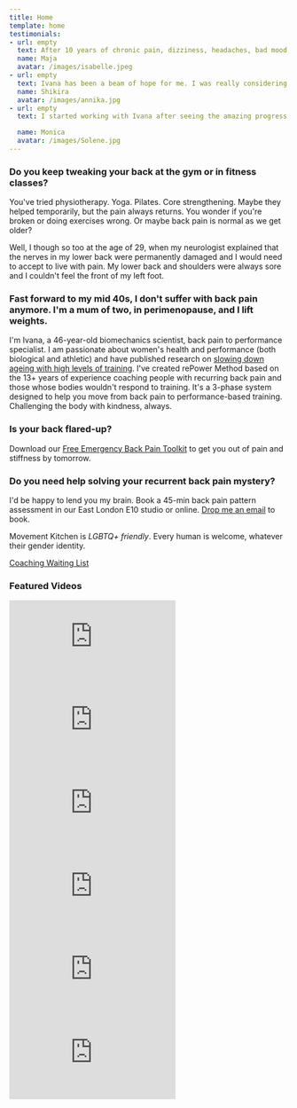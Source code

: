 ```yaml
---
title: Home
template: home
testimonials:
- url: empty
  text: After 10 years of chronic pain, dizziness, headaches, bad mood, money wasted on different doctors, therapies, exercises… I tried it all… I can finally live my life like a normal person. This experience helped me reconnect with my body, be pain free, learn how to move freely and maintain my wellbeing. In just 2 weeks all my symptoms were gone and I was able to trust my body again and rebuild my strength.
  name: Maja 
  avatar: /images/isabelle.jpeg
- url: empty
  text: Ivana has been a beam of hope for me. I was really considering surgery. I'm so glad that I found her because through her coaching I have learnt so much about the feet and their connections through the legs and pelvic floor. Everything aligns. I've noticed such an improvement that I don't have to buy tops which are a size bigger to fit my belly. I also feel stronger and reconnected to my core, now I know how it works and my awareness is better.
  name: Shikira
  avatar: /images/annika.jpg
- url: empty
  text: I started working with Ivana after seeing the amazing progress my husband has being experiencing with her. I initially sought help for my back pain, and I have been consistently impressed with the results over the past few months. Not only has my back pain improved, but I've also noticed a significant increase in my overall well-being.

  name: Monica
  avatar: /images/Solene.jpg
---
```

### Do you keep tweaking your back at the gym or in fitness classes?

You've tried physiotherapy. Yoga. Pilates. Core strengthening. Maybe they helped temporarily, but the pain always returns. You wonder if you're broken or doing exercises wrong. Or maybe back pain is normal as we get older?

Well, I though so too at the age of 29, when my neurologist explained that the nerves in my lower back were permanently damaged and I would need to accept to live with pain. My lower back and shoulders were always sore and I couldn't feel the front of my left foot. 

### Fast forward to my mid 40s, I don't suffer with back pain anymore. I'm a mum of two, in perimenopause, and I lift weights.

I'm Ivana, a 46-year-old biomechanics scientist, back pain to performance specialist. I am passionate about women's health and performance (both biological and athletic) and have published research on [slowing down ageing with high levels of training](https://commons.nmu.edu/isbs/vol40/iss1/36/). I've created rePower Method based on the 13+ years of experience coaching people with recurring back pain and those whose bodies wouldn't respond to training. It's a 3-phase system designed to help you move from back pain to performance-based training. Challenging the body with kindness, always.

### Is your back flared-up?  
Download our [Free Emergency Back Pain Toolkit](https://courses.movementkitchen.co.uk/courses/emergency-back-pain-toolkit) to get you out of pain and stiffness by tomorrow.

### Do you need help solving your recurrent back pain mystery? 
I'd be happy to lend you my brain. Book a 45-min back pain pattern assessment in our East London E10 studio or online. [Drop me an email](mailto:ivana@movementkitchen.co.uk?subject=Scholarship) to book.

Movement Kitchen is *LGBTQ+ friendly*. Every human is welcome, whatever their gender identity.

<a class="big" href="https://forms.gle/FWP4U5y2kVyRzFYFA">Coaching Waiting List</a>  

### Featured Videos

<!-- markdownlint-capture -->
<!-- markdownlint-disable -->
<div class="vertical-video-container">
  <iframe src="https://www.youtube.com/embed/zF-X_8W2n9M" title="If Your Back Hurts, that&#39;s NOT the Sign to Skip the Exercise #backpain #fitover40" frameborder="0" allow="accelerometer; autoplay; clipboard-write; encrypted-media; gyroscope; picture-in-picture; web-share" referrerpolicy="strict-origin-when-cross-origin" allowfullscreen></iframe>
</div>

<div class="vertical-video-container">
  <iframe src="https://www.youtube.com/embed/X4zJV9ul1lM" title="From Back Pain to Performance - The rePower Method in Action #fitover40 #backpain #performance" frameborder="0" allow="accelerometer; autoplay; clipboard-write; encrypted-media; gyroscope; picture-in-picture; web-share" referrerpolicy="strict-origin-when-cross-origin" allowfullscreen></iframe>
</div>

<div class="vertical-video-container">
  <iframe src="https://www.youtube.com/embed/UK9krjvdGSo" title="Is Your Core Working Effectively While You Train? #backpain #core" frameborder="0" allow="accelerometer; autoplay; clipboard-write; encrypted-media; gyroscope; picture-in-picture" allowfullscreen></iframe>
</div>

<div class="vertical-video-container">
  <iframe src="https://www.youtube.com/embed/roQuEeGmzss" title="At 46, I Don&#39;t Suffer With Back Pain Any More #backpain #fitover40 #womenshealth" frameborder="0" allow="accelerometer; autoplay; clipboard-write; encrypted-media; gyroscope; picture-in-picture; web-share" referrerpolicy="strict-origin-when-cross-origin" allowfullscreen></iframe>
</div>

<div class="vertical-video-container">
<iframe src="https://www.youtube.com/embed/DUDWQaMhrw0" title="How to Protect Your Lower Back When Bending Forward #lowerback #lowerbackpain #backstrength" frameborder="0" allow="accelerometer; autoplay; clipboard-write; encrypted-media; gyroscope; picture-in-picture; web-share" referrerpolicy="strict-origin-when-cross-origin" allowfullscreen></iframe>
</div>

<div class="vertical-video-container">
  <iframe src="https://www.youtube-nocookie.com/embed/NHwnicgodVU" title="Lower Back Pain After Exercise? - Kickbacks Edition" frameborder="0" allow="accelerometer; autoplay; clipboard-write; encrypted-media; gyroscope; picture-in-picture" allowfullscreen></iframe>
</div>

<!-- markdownlint-restore -->